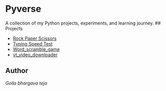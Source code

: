 <h1>Pyverse</h1>
A collection of my Python projects, experiments, and learning journey.
## Projects

- [Rock Paper Scissors](./rock_paper_scissors/README.md)
- [Typing Speed Test  ](./typing_speed_test/README.md)
- [Word_scramble_game ](./word_scramble/README.md)
- [yt_video_downloader ](./word_scramble/README.md)
## Author

<em>Golla bhargava teja<em>

